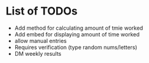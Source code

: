 # List of TODOs

- Add method for calculating amount of tmie worked
- Add embed for displaying amount of time worked
- allow manual entries
- Requires verification (type random nums/letters)
- DM weekly results
